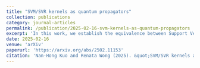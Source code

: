 ```yaml
---
title: "SVM/SVR kernels as quantum propagators"
collection: publications
category: journal-articles
permalink: /publication/2025-02-16-svm-kernels-as-quantum-propagators
excerpt: 'In this work, we establish the equivalence between Support Vector Machine (SVM) kernels and quantum Greens functions.'
date: 2025-02-16
venue: 'arXiv'
paperurl: 'https://arxiv.org/abs/2502.11153'
citation: 'Nan-Hong Kuo and Renata Wong (2025). &quot;SVM/SVR kernels as quantum propagators&quot; <i>arXiv</i>. 2502.11153.'
---
```


